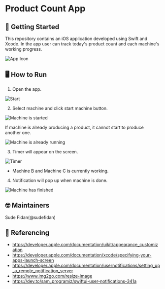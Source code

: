 # **Product Count App**

## 🚀 **Getting Started**
This repository contains an iOS application developed using Swift and Xcode. In the app user can track today's product count and each machine's working progress.

![App Icon](images/app_icon.jpg) 

## 🖥️ **How to Run**

1. Open the app.
 
![Start](images/start.PNG) 

2. Select machine and click start machine button.

![Machine is started](images/machine_started.PNG) 

If machine is already producing a product, it cannot start to produce another one. 

![Machine is already running](images/machine_already_running.PNG)

3. Timer will appear on the screen. 

![Timer](images/timer.PNG) 

* Machine B and Machine C is currently working.

4. Notification will pop up when machine is done.

![Machine has finished](images/machine_finished.PNG) 


## 🤓 **Maintainers** 
Sude Fidan(@sudefidan)

## 📖  **Referencing** 
* https://developer.apple.com/documentation/uikit/appearance_customization
* https://developer.apple.com/documentation/xcode/specifying-your-apps-launch-screen
* https://developer.apple.com/documentation/usernotifications/setting_up_a_remote_notification_server
* https://www.img2go.com/resize-image
* https://dev.to/sam_programiz/swiftui-user-notifications-341a






